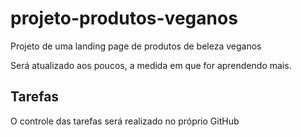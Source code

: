 # projeto-produtos-veganos
Projeto de uma landing page de produtos de beleza veganos

Será atualizado aos poucos, a medida em que for aprendendo mais.

## Tarefas

O controle das tarefas será realizado no próprio GitHub
